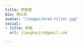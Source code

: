 ```yaml
---
title: 蒋报捷
bio: 博士后
avatar: "/images/brad-tiller.jpg"
social:
- title: 邮箱
  url: jiangbaojie@gmail.com

---
```

